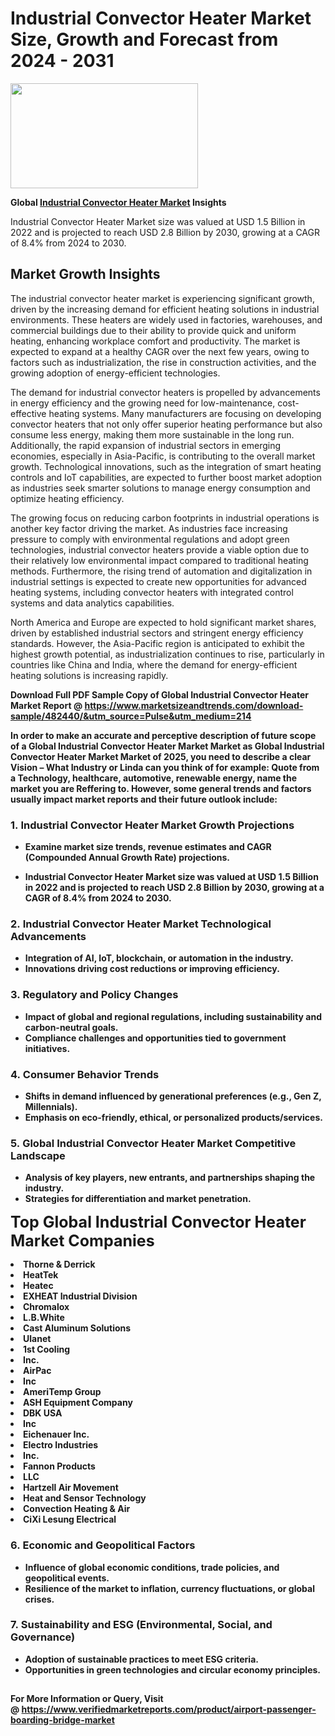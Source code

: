 <H1>Industrial Convector Heater Market Size, Growth and Forecast from 2024 - 2031</H1><img class="aligncenter size-medium wp-image-584254" src="https://thirdeyenews.in/wp-content/uploads/2024/09/Global-Market-Research-300x168.jpeg" alt="" width="300" height="168" /><p><strong>Global&nbsp;<a href="https://www.marketsizeandtrends.com/download-sample/482440/&amp;utm_source=Pulse&amp;utm_medium=214">Industrial Convector Heater Market</a> Insights</strong></p><p>Industrial Convector Heater Market size was valued at USD 1.5 Billion in 2022 and is projected to reach USD 2.8 Billion by 2030, growing at a CAGR of 8.4% from 2024 to 2030.</p><p><h2>Market Growth Insights</h2> <p>The industrial convector heater market is experiencing significant growth, driven by the increasing demand for efficient heating solutions in industrial environments. These heaters are widely used in factories, warehouses, and commercial buildings due to their ability to provide quick and uniform heating, enhancing workplace comfort and productivity. The market is expected to expand at a healthy CAGR over the next few years, owing to factors such as industrialization, the rise in construction activities, and the growing adoption of energy-efficient technologies.</p> <p><strong></strong></p> <p>The demand for industrial convector heaters is propelled by advancements in energy efficiency and the growing need for low-maintenance, cost-effective heating systems. Many manufacturers are focusing on developing convector heaters that not only offer superior heating performance but also consume less energy, making them more sustainable in the long run. Additionally, the rapid expansion of industrial sectors in emerging economies, especially in Asia-Pacific, is contributing to the overall market growth. Technological innovations, such as the integration of smart heating controls and IoT capabilities, are expected to further boost market adoption as industries seek smarter solutions to manage energy consumption and optimize heating efficiency.</p> <p>The growing focus on reducing carbon footprints in industrial operations is another key factor driving the market. As industries face increasing pressure to comply with environmental regulations and adopt green technologies, industrial convector heaters provide a viable option due to their relatively low environmental impact compared to traditional heating methods. Furthermore, the rising trend of automation and digitalization in industrial settings is expected to create new opportunities for advanced heating systems, including convector heaters with integrated control systems and data analytics capabilities.</p> <p>North America and Europe are expected to hold significant market shares, driven by established industrial sectors and stringent energy efficiency standards. However, the Asia-Pacific region is anticipated to exhibit the highest growth potential, as industrialization continues to rise, particularly in countries like China and India, where the demand for energy-efficient heating solutions is increasing rapidly.</p> <p><strong></p><p><span class=""><strong>Download Full PDF Sample Copy of Global Industrial Convector Heater Market Report</strong> @ <a href="https://www.marketsizeandtrends.com/download-sample/482440/&amp;utm_source=Pulse&amp;utm_medium=214" target="_blank">https://www.marketsizeandtrends.com/download-sample/482440/&amp;utm_source=Pulse&amp;utm_medium=214</a></span></p><p>In order to make an accurate and perceptive description of future scope of a Global&nbsp;Industrial Convector Heater Market Market as Global&nbsp;Industrial Convector Heater Market Market of 2025, you need to describe a clear Vision &ndash; What Industry or Linda can you think of for example: Quote from a Technology, healthcare, automotive, renewable energy, name the market you are Reffering to. However, some general trends and factors usually impact market reports and their future outlook include:</p><h3>1.&nbsp;<strong>Industrial Convector Heater Market Growth Projections</strong></h3><ul><li>Examine market size trends, revenue estimates and CAGR (Compounded Annual Growth Rate) projections.</li><li><p>Industrial Convector Heater Market size was valued at USD 1.5 Billion in 2022 and is projected to reach USD 2.8 Billion by 2030, growing at a CAGR of 8.4% from 2024 to 2030.</p></li></ul><h3>2.&nbsp;<strong>Industrial Convector Heater Market Technological Advancements</strong></h3><ul><li>Integration of AI, IoT, blockchain, or automation in the industry.</li><li>Innovations driving cost reductions or improving efficiency.</li></ul><h3>3.&nbsp;<strong>Regulatory and Policy Changes</strong></h3><ul><li>Impact of global and regional regulations, including sustainability and carbon-neutral goals.</li><li>Compliance challenges and opportunities tied to government initiatives.</li></ul><h3>4.&nbsp;<strong>Consumer Behavior Trends</strong></h3><ul><li>Shifts in demand influenced by generational preferences (e.g., Gen Z, Millennials).</li><li>Emphasis on eco-friendly, ethical, or personalized products/services.</li></ul><h3>5.&nbsp;<strong>Global Industrial Convector Heater Market Competitive Landscape</strong></h3><ul><li>Analysis of key players, new entrants, and partnerships shaping the industry.</li><li>Strategies for differentiation and market penetration.</li></ul><p data-pm-slice="1 1 []"><span style="color: inherit; font-family: inherit; font-size: 25px;">Top Global Industrial Convector Heater Market Companies</span></p><div class="" data-test-id=""><p><li>Thorne & Derrick</li><li> HeatTek</li><li> Heatec</li><li> EXHEAT Industrial Division</li><li> Chromalox</li><li> L.B.White</li><li> Cast Aluminum Solutions</li><li> Ulanet</li><li> 1st Cooling</li><li> Inc.</li><li> AirPac</li><li> Inc</li><li> AmeriTemp Group</li><li> ASH Equipment Company</li><li> DBK USA</li><li> Inc</li><li> Eichenauer Inc.</li><li> Electro Industries</li><li> Inc.</li><li> Fannon Products</li><li> LLC</li><li> Hartzell Air Movement</li><li> Heat and Sensor Technology</li><li> Convection Heating & Air</li><li> CiXi Lesung Electrical</li></p></div><h3>6.&nbsp;<strong>Economic and Geopolitical Factors</strong></h3><ul><li>Influence of global economic conditions, trade policies, and geopolitical events.</li><li>Resilience of the market to inflation, currency fluctuations, or global crises.</li></ul><h3>7.&nbsp;<strong>Sustainability and ESG (Environmental, Social, and Governance)</strong></h3><ul><li>Adoption of sustainable practices to meet ESG criteria.</li><li>Opportunities in green technologies and circular economy principles.</li></ul><h2><strong style="font-size: 14px;">For More Information or Query, Visit @&nbsp;</strong><a style="background-color: #ffffff; font-size: 14px;" href="https://www.marketsizeandtrends.com/report/industrial-convector-heater-market/" target="_blank">https://www.verifiedmarketreports.com/product/airport-passenger-boarding-bridge-market</a></h2>
